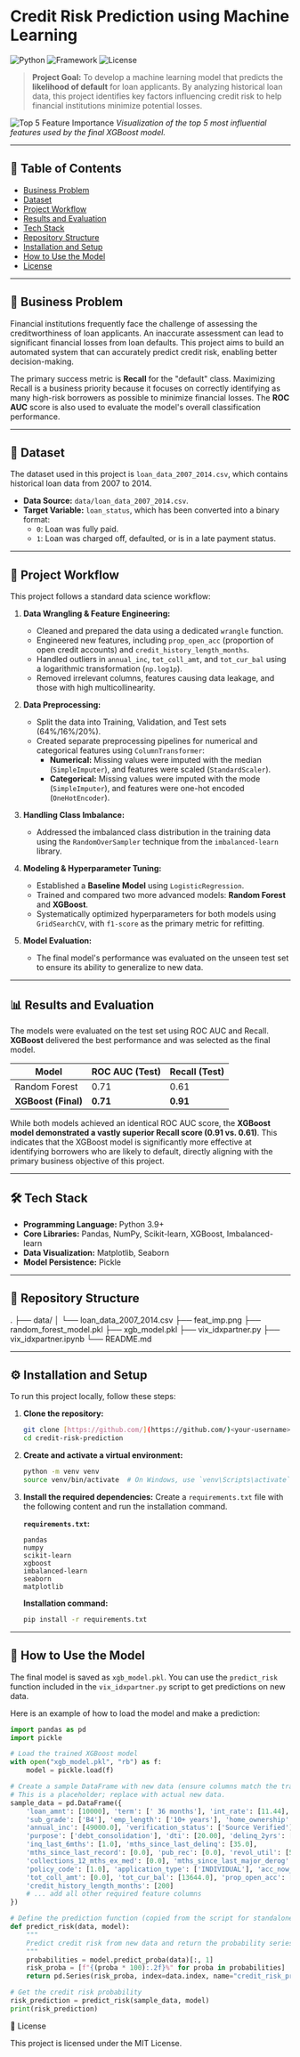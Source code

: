 # Credit Risk Prediction using Machine Learning

![Python](https://img.shields.io/badge/Python-3.9%2B-blue.svg)
![Framework](https://img.shields.io/badge/Framework-Scikit--learn%20%7C%20XGBoost-orange)
![License](https://img.shields.io/badge/license-MIT-green.svg)

> **Project Goal:** To develop a machine learning model that predicts the **likelihood of default** for loan applicants. By analyzing historical loan data, this project identifies key factors influencing credit risk to help financial institutions minimize potential losses.

![Top 5 Feature Importance](feat_imp.png)
*Visualization of the top 5 most influential features used by the final XGBoost model.*

---

## 📖 Table of Contents
- [Business Problem](#-business-problem)
- [Dataset](#-dataset)
- [Project Workflow](#-project-workflow)
- [Results and Evaluation](#-results-and-evaluation)
- [Tech Stack](#-tech-stack)
- [Repository Structure](#-repository-structure)
- [Installation and Setup](#-installation-and-setup)
- [How to Use the Model](#-how-to-use-the-model)
- [License](#-license)

---

## 🎯 Business Problem

Financial institutions frequently face the challenge of assessing the creditworthiness of loan applicants. An inaccurate assessment can lead to significant financial losses from loan defaults. This project aims to build an automated system that can accurately predict credit risk, enabling better decision-making.

The primary success metric is **Recall** for the "default" class. Maximizing Recall is a business priority because it focuses on correctly identifying as many high-risk borrowers as possible to minimize financial losses. The **ROC AUC** score is also used to evaluate the model's overall classification performance.

---

## 💾 Dataset

The dataset used in this project is `loan_data_2007_2014.csv`, which contains historical loan data from 2007 to 2014.

* **Data Source:** `data/loan_data_2007_2014.csv`.
* **Target Variable:** `loan_status`, which has been converted into a binary format:
    * `0`: Loan was fully paid.
    * `1`: Loan was charged off, defaulted, or is in a late payment status.

---

## 🔬 Project Workflow

This project follows a standard data science workflow:

1.  **Data Wrangling & Feature Engineering:**
    * Cleaned and prepared the data using a dedicated `wrangle` function.
    * Engineered new features, including `prop_open_acc` (proportion of open credit accounts) and `credit_history_length_months`.
    * Handled outliers in `annual_inc`, `tot_coll_amt`, and `tot_cur_bal` using a logarithmic transformation (`np.log1p`).
    * Removed irrelevant columns, features causing data leakage, and those with high multicollinearity.

2.  **Data Preprocessing:**
    * Split the data into Training, Validation, and Test sets (64%/16%/20%).
    * Created separate preprocessing pipelines for numerical and categorical features using `ColumnTransformer`:
        * **Numerical:** Missing values were imputed with the median (`SimpleImputer`), and features were scaled (`StandardScaler`).
        * **Categorical:** Missing values were imputed with the mode (`SimpleImputer`), and features were one-hot encoded (`OneHotEncoder`).

3.  **Handling Class Imbalance:**
    * Addressed the imbalanced class distribution in the training data using the `RandomOverSampler` technique from the `imbalanced-learn` library.

4.  **Modeling & Hyperparameter Tuning:**
    * Established a **Baseline Model** using `LogisticRegression`.
    * Trained and compared two more advanced models: **Random Forest** and **XGBoost**.
    * Systematically optimized hyperparameters for both models using `GridSearchCV`, with `f1-score` as the primary metric for refitting.

5.  **Model Evaluation:**
    * The final model's performance was evaluated on the unseen test set to ensure its ability to generalize to new data.

---

## 📊 Results and Evaluation

The models were evaluated on the test set using ROC AUC and Recall. **XGBoost** delivered the best performance and was selected as the final model.

| Model           | ROC AUC (Test) | Recall (Test) |
| --------------- | -------------- | ------------- |
| Random Forest   | 0.71           | 0.61          |
| **XGBoost (Final)** | **0.71** | **0.91** |

While both models achieved an identical ROC AUC score, the **XGBoost model demonstrated a vastly superior Recall score (0.91 vs. 0.61)**. This indicates that the XGBoost model is significantly more effective at identifying borrowers who are likely to default, directly aligning with the primary business objective of this project.

---

## 🛠️ Tech Stack

* **Programming Language:** Python 3.9+
* **Core Libraries:** Pandas, NumPy, Scikit-learn, XGBoost, Imbalanced-learn
* **Data Visualization:** Matplotlib, Seaborn
* **Model Persistence:** Pickle

---

## 📂 Repository Structure
.
├── data/
│   └── loan_data_2007_2014.csv
├── feat_imp.png
├── random_forest_model.pkl
├── xgb_model.pkl
├── vix_idxpartner.py
├── vix_idxpartner.ipynb
└── README.md

---

## ⚙️ Installation and Setup

To run this project locally, follow these steps:

1.  **Clone the repository:**
    ```bash
    git clone [https://github.com/](https://github.com/)<your-username>/credit-risk-prediction.git
    cd credit-risk-prediction
    ```

2.  **Create and activate a virtual environment:**
    ```bash
    python -m venv venv
    source venv/bin/activate  # On Windows, use `venv\Scripts\activate`
    ```

3.  **Install the required dependencies:**
    Create a `requirements.txt` file with the following content and run the installation command.

    **`requirements.txt`:**
    ```
    pandas
    numpy
    scikit-learn
    xgboost
    imbalanced-learn
    seaborn
    matplotlib
    ```

    **Installation command:**
    ```bash
    pip install -r requirements.txt
    ```

---

## 🚀 How to Use the Model

The final model is saved as `xgb_model.pkl`. You can use the `predict_risk` function included in the `vix_idxpartner.py` script to get predictions on new data.

Here is an example of how to load the model and make a prediction:

```python
import pandas as pd
import pickle

# Load the trained XGBoost model
with open("xgb_model.pkl", "rb") as f:
    model = pickle.load(f)

# Create a sample DataFrame with new data (ensure columns match the training data)
# This is a placeholder; replace with actual new data.
sample_data = pd.DataFrame({
    'loan_amnt': [10000], 'term': [' 36 months'], 'int_rate': [11.44], 
    'sub_grade': ['B4'], 'emp_length': ['10+ years'], 'home_ownership': ['RENT'], 
    'annual_inc': [49000.0], 'verification_status': ['Source Verified'], 
    'purpose': ['debt_consolidation'], 'dti': [20.00], 'delinq_2yrs': [0.0], 
    'inq_last_6mths': [1.0], 'mths_since_last_delinq': [35.0], 
    'mths_since_last_record': [0.0], 'pub_rec': [0.0], 'revol_util': [56.2], 
    'collections_12_mths_ex_med': [0.0], 'mths_since_last_major_derog': [0.0], 
    'policy_code': [1.0], 'application_type': ['INDIVIDUAL'], 'acc_now_delinq': [0.0], 
    'tot_coll_amt': [0.0], 'tot_cur_bal': [13644.0], 'prop_open_acc': [0.3], 
    'credit_history_length_months': [200]
    # ... add all other required feature columns
})

# Define the prediction function (copied from the script for standalone use)
def predict_risk(data, model):
    """
    Predict credit risk from new data and return the probability series.
    """
    probabilities = model.predict_proba(data)[:, 1]
    risk_proba = [f"{(proba * 100):.2f}%" for proba in probabilities]
    return pd.Series(risk_proba, index=data.index, name="credit_risk_proba")

# Get the credit risk probability
risk_prediction = predict_risk(sample_data, model)
print(risk_prediction)
```
📜 License

This project is licensed under the MIT License.
